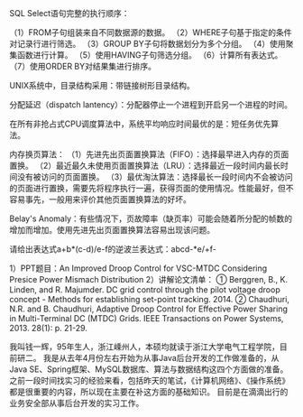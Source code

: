 SQL Select语句完整的执行顺序：

（1）FROM子句组装来自不同数据源的数据。
（2）WHERE子句基于指定的条件对记录行进行筛选。
（3）GROUP BY子句将数据划分为多个分组。
（4）使用聚集函数进行计算。
（5）使用HAVING子句筛选分组。
（6）计算所有表达式。
（7）使用ORDER BY对结果集进行排序。

UNIX系统中，目录结构采用：带链接树形目录结构。

分配延迟（dispatch lantency）：分配器停止一个进程到开启另一个进程的时间。

在所有非抢占式CPU调度算法中，系统平均响应时间最优的是：短任务优先算法。

内存换页算法：
（1）先进先出页面置换算法（FIFO）：选择最早进入内存的页面置换。
（2）最近最久未使用页面置换算法（LRU）：选择最近一段时间内最长时间没有被访问的页面置换。
（3）最优淘汰算法：选择最长一段时间内不会被访问的页面进行置换，需要先将程序执行一遍，获得页面的使用情况。性能最好，但不容易事先，一般用来评价其他页面置换算法的好坏。

Belay's Anomaly：有些情况下，页故障率（缺页率）可能会随着所分配的帧数的增加而增加。使用先进先出页面置换算法容易出现该问题。

请给出表达式a+b*(c-d)/e-f的逆波兰表达式：abcd-\*e/+f-

1）PPT题目：An Improved Droop Control for VSC-MTDC Considering Presice Power Mismach Distribution
2）讲解论文清单：
① Berggren, B., K. Linden, and R. Majumder. DC grid control through the pilot voltage droop concept - Methods for establishing set-point tracking. 2014.
② Chaudhuri, N.R. and B. Chaudhuri, Adaptive Droop Control for Effective Power Sharing in Multi-Terminal DC (MTDC) Grids. IEEE Transactions on Power Systems, 2013. 28(1): p. 21-29.

我叫钱一辉，95年生人，浙江嵊州人，本硕均就读于浙江大学电气工程学院，目前研二。
我是从去年4月份左右开始为从事Java后台开发的工作做准备的，从Java SE、Spring框架、MySQL数据库、算法与数据结构这四个方面做的准备。
之前一段时间找实习的经验来看，包括昨天的笔试，《计算机网络》、《操作系统》都是很重要的内容，所以现在主要在补这方面的基础知识。
目前是在滴滴出行的业务安全部从事后台开发的实习工作。
